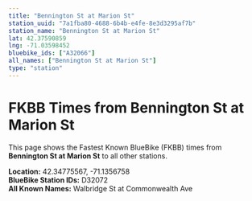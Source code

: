 ```yaml
---
title: "Bennington St at Marion St"
station_uuid: "7a1fba80-4688-6b4b-e4fe-8e3d3295af7b"
station_name: "Bennington St at Marion St"
lat: 42.37590859
lng: -71.03598452
bluebike_ids: ["A32066"]
all_names: ["Bennington St at Marion St"]
type: "station"
---
```


# FKBB Times from Bennington St at Marion St

This page shows the Fastest Known BlueBike (FKBB) times from **Bennington St at Marion St** to all other stations.

**Location:** 42.34775567, -71.1356758  
**BlueBike Station IDs:** D32072  
**All Known Names:** Walbridge St at Commonwealth Ave

